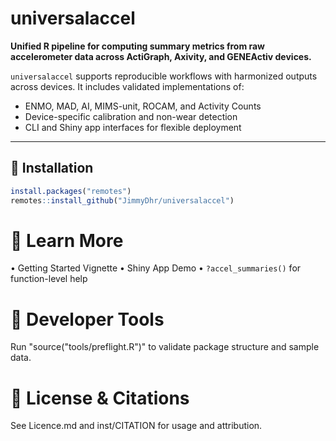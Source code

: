 # universalaccel

**Unified R pipeline for computing summary metrics from raw accelerometer data across ActiGraph, Axivity, and GENEActiv devices.**

`universalaccel` supports reproducible workflows with harmonized outputs across devices. It includes validated implementations of:

- ENMO, MAD, AI, MIMS-unit, ROCAM, and Activity Counts
- Device-specific calibration and non-wear detection
- CLI and Shiny app interfaces for flexible deployment

---

## 🚀 Installation

```r
install.packages("remotes")
remotes::install_github("JimmyDhr/universalaccel")
```

# 📖 Learn More
• Getting Started Vignette
• Shiny App Demo
• `?accel_summaries()` for function-level help

# 🧪 Developer Tools
Run "source("tools/preflight.R")" to validate package structure and sample data.

# 📜 License & Citations
See Licence.md and inst/CITATION for usage and attribution.
